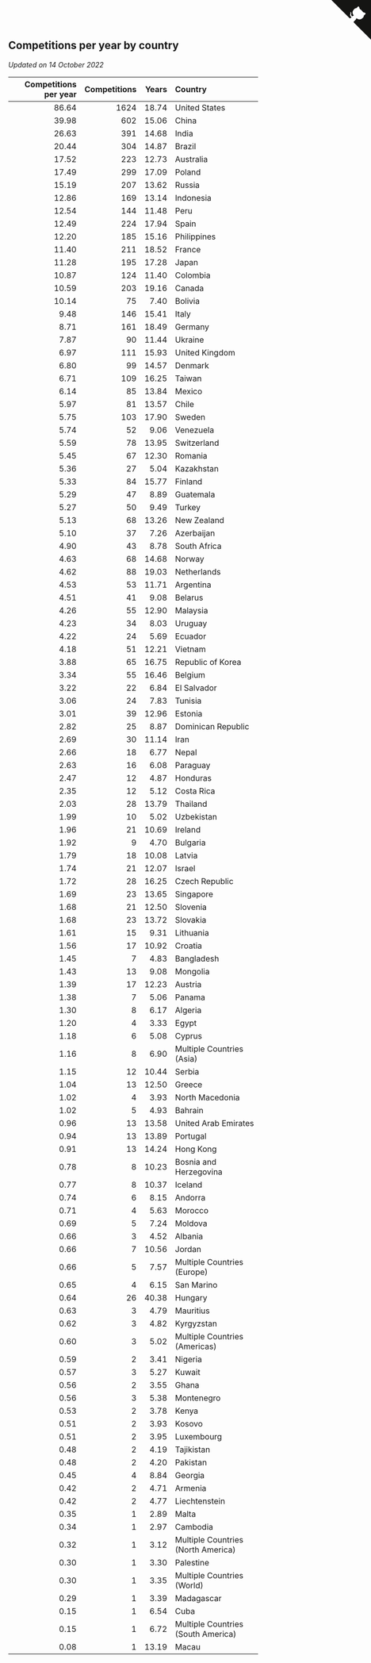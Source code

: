 ## Competitions per year by country

*Updated on 14 October 2022*

| Competitions per year | Competitions | Years | Country |
| ---: | ---: | ---: | :--- |
| 86.64 | 1624 | 18.74 | United States |
| 39.98 | 602 | 15.06 | China |
| 26.63 | 391 | 14.68 | India |
| 20.44 | 304 | 14.87 | Brazil |
| 17.52 | 223 | 12.73 | Australia |
| 17.49 | 299 | 17.09 | Poland |
| 15.19 | 207 | 13.62 | Russia |
| 12.86 | 169 | 13.14 | Indonesia |
| 12.54 | 144 | 11.48 | Peru |
| 12.49 | 224 | 17.94 | Spain |
| 12.20 | 185 | 15.16 | Philippines |
| 11.40 | 211 | 18.52 | France |
| 11.28 | 195 | 17.28 | Japan |
| 10.87 | 124 | 11.40 | Colombia |
| 10.59 | 203 | 19.16 | Canada |
| 10.14 | 75 | 7.40 | Bolivia |
| 9.48 | 146 | 15.41 | Italy |
| 8.71 | 161 | 18.49 | Germany |
| 7.87 | 90 | 11.44 | Ukraine |
| 6.97 | 111 | 15.93 | United Kingdom |
| 6.80 | 99 | 14.57 | Denmark |
| 6.71 | 109 | 16.25 | Taiwan |
| 6.14 | 85 | 13.84 | Mexico |
| 5.97 | 81 | 13.57 | Chile |
| 5.75 | 103 | 17.90 | Sweden |
| 5.74 | 52 | 9.06 | Venezuela |
| 5.59 | 78 | 13.95 | Switzerland |
| 5.45 | 67 | 12.30 | Romania |
| 5.36 | 27 | 5.04 | Kazakhstan |
| 5.33 | 84 | 15.77 | Finland |
| 5.29 | 47 | 8.89 | Guatemala |
| 5.27 | 50 | 9.49 | Turkey |
| 5.13 | 68 | 13.26 | New Zealand |
| 5.10 | 37 | 7.26 | Azerbaijan |
| 4.90 | 43 | 8.78 | South Africa |
| 4.63 | 68 | 14.68 | Norway |
| 4.62 | 88 | 19.03 | Netherlands |
| 4.53 | 53 | 11.71 | Argentina |
| 4.51 | 41 | 9.08 | Belarus |
| 4.26 | 55 | 12.90 | Malaysia |
| 4.23 | 34 | 8.03 | Uruguay |
| 4.22 | 24 | 5.69 | Ecuador |
| 4.18 | 51 | 12.21 | Vietnam |
| 3.88 | 65 | 16.75 | Republic of Korea |
| 3.34 | 55 | 16.46 | Belgium |
| 3.22 | 22 | 6.84 | El Salvador |
| 3.06 | 24 | 7.83 | Tunisia |
| 3.01 | 39 | 12.96 | Estonia |
| 2.82 | 25 | 8.87 | Dominican Republic |
| 2.69 | 30 | 11.14 | Iran |
| 2.66 | 18 | 6.77 | Nepal |
| 2.63 | 16 | 6.08 | Paraguay |
| 2.47 | 12 | 4.87 | Honduras |
| 2.35 | 12 | 5.12 | Costa Rica |
| 2.03 | 28 | 13.79 | Thailand |
| 1.99 | 10 | 5.02 | Uzbekistan |
| 1.96 | 21 | 10.69 | Ireland |
| 1.92 | 9 | 4.70 | Bulgaria |
| 1.79 | 18 | 10.08 | Latvia |
| 1.74 | 21 | 12.07 | Israel |
| 1.72 | 28 | 16.25 | Czech Republic |
| 1.69 | 23 | 13.65 | Singapore |
| 1.68 | 21 | 12.50 | Slovenia |
| 1.68 | 23 | 13.72 | Slovakia |
| 1.61 | 15 | 9.31 | Lithuania |
| 1.56 | 17 | 10.92 | Croatia |
| 1.45 | 7 | 4.83 | Bangladesh |
| 1.43 | 13 | 9.08 | Mongolia |
| 1.39 | 17 | 12.23 | Austria |
| 1.38 | 7 | 5.06 | Panama |
| 1.30 | 8 | 6.17 | Algeria |
| 1.20 | 4 | 3.33 | Egypt |
| 1.18 | 6 | 5.08 | Cyprus |
| 1.16 | 8 | 6.90 | Multiple Countries (Asia) |
| 1.15 | 12 | 10.44 | Serbia |
| 1.04 | 13 | 12.50 | Greece |
| 1.02 | 4 | 3.93 | North Macedonia |
| 1.02 | 5 | 4.93 | Bahrain |
| 0.96 | 13 | 13.58 | United Arab Emirates |
| 0.94 | 13 | 13.89 | Portugal |
| 0.91 | 13 | 14.24 | Hong Kong |
| 0.78 | 8 | 10.23 | Bosnia and Herzegovina |
| 0.77 | 8 | 10.37 | Iceland |
| 0.74 | 6 | 8.15 | Andorra |
| 0.71 | 4 | 5.63 | Morocco |
| 0.69 | 5 | 7.24 | Moldova |
| 0.66 | 3 | 4.52 | Albania |
| 0.66 | 7 | 10.56 | Jordan |
| 0.66 | 5 | 7.57 | Multiple Countries (Europe) |
| 0.65 | 4 | 6.15 | San Marino |
| 0.64 | 26 | 40.38 | Hungary |
| 0.63 | 3 | 4.79 | Mauritius |
| 0.62 | 3 | 4.82 | Kyrgyzstan |
| 0.60 | 3 | 5.02 | Multiple Countries (Americas) |
| 0.59 | 2 | 3.41 | Nigeria |
| 0.57 | 3 | 5.27 | Kuwait |
| 0.56 | 2 | 3.55 | Ghana |
| 0.56 | 3 | 5.38 | Montenegro |
| 0.53 | 2 | 3.78 | Kenya |
| 0.51 | 2 | 3.93 | Kosovo |
| 0.51 | 2 | 3.95 | Luxembourg |
| 0.48 | 2 | 4.19 | Tajikistan |
| 0.48 | 2 | 4.20 | Pakistan |
| 0.45 | 4 | 8.84 | Georgia |
| 0.42 | 2 | 4.71 | Armenia |
| 0.42 | 2 | 4.77 | Liechtenstein |
| 0.35 | 1 | 2.89 | Malta |
| 0.34 | 1 | 2.97 | Cambodia |
| 0.32 | 1 | 3.12 | Multiple Countries (North America) |
| 0.30 | 1 | 3.30 | Palestine |
| 0.30 | 1 | 3.35 | Multiple Countries (World) |
| 0.29 | 1 | 3.39 | Madagascar |
| 0.15 | 1 | 6.54 | Cuba |
| 0.15 | 1 | 6.72 | Multiple Countries (South America) |
| 0.08 | 1 | 13.19 | Macau |


<a href="https://github.com/jonatanklosko/wca_statistics" class="github-corner" aria-label="View source on Github"><svg width="80" height="80" viewBox="0 0 250 250" style="fill:#151513; color:#fff; position: absolute; top: 0; border: 0; right: 0;" aria-hidden="true"><path d="M0,0 L115,115 L130,115 L142,142 L250,250 L250,0 Z"></path><path d="M128.3,109.0 C113.8,99.7 119.0,89.6 119.0,89.6 C122.0,82.7 120.5,78.6 120.5,78.6 C119.2,72.0 123.4,76.3 123.4,76.3 C127.3,80.9 125.5,87.3 125.5,87.3 C122.9,97.6 130.6,101.9 134.4,103.2" fill="currentColor" style="transform-origin: 130px 106px;" class="octo-arm"></path><path d="M115.0,115.0 C114.9,115.1 118.7,116.5 119.8,115.4 L133.7,101.6 C136.9,99.2 139.9,98.4 142.2,98.6 C133.8,88.0 127.5,74.4 143.8,58.0 C148.5,53.4 154.0,51.2 159.7,51.0 C160.3,49.4 163.2,43.6 171.4,40.1 C171.4,40.1 176.1,42.5 178.8,56.2 C183.1,58.6 187.2,61.8 190.9,65.4 C194.5,69.0 197.7,73.2 200.1,77.6 C213.8,80.2 216.3,84.9 216.3,84.9 C212.7,93.1 206.9,96.0 205.4,96.6 C205.1,102.4 203.0,107.8 198.3,112.5 C181.9,128.9 168.3,122.5 157.7,114.1 C157.9,116.9 156.7,120.9 152.7,124.9 L141.0,136.5 C139.8,137.7 141.6,141.9 141.8,141.8 Z" fill="currentColor" class="octo-body"></path></svg></a><style>.github-corner:hover .octo-arm{animation:octocat-wave 560ms ease-in-out}@keyframes octocat-wave{0%,100%{transform:rotate(0)}20%,60%{transform:rotate(-25deg)}40%,80%{transform:rotate(10deg)}}@media (max-width:500px){.github-corner:hover .octo-arm{animation:none}.github-corner .octo-arm{animation:octocat-wave 560ms ease-in-out}}</style>
